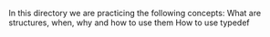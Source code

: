 In this directory we are practicing the following concepts:
What are structures, when, why and how to use them
How to use typedef
